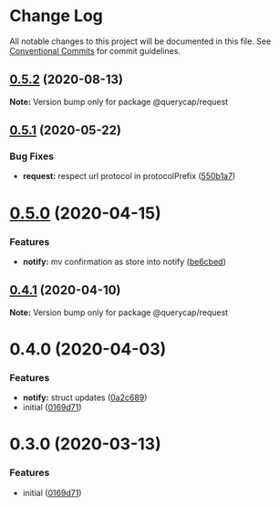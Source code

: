 # Change Log

All notable changes to this project will be documented in this file.
See [Conventional Commits](https://conventionalcommits.org) for commit guidelines.

## [0.5.2](https://github.com/querycap/webappkit/compare/@querycap/request@0.5.1...@querycap/request@0.5.2) (2020-08-13)

**Note:** Version bump only for package @querycap/request





## [0.5.1](https://github.com/querycap/webappkit/compare/@querycap/request@0.5.0...@querycap/request@0.5.1) (2020-05-22)


### Bug Fixes

* **request:** respect url protocol in protocolPrefix ([550b1a7](https://github.com/querycap/webappkit/commit/550b1a7bee0e32e6bad258d13eca85f8038c6643))





# [0.5.0](https://github.com/querycap/webappkit/compare/@querycap/request@0.4.1...@querycap/request@0.5.0) (2020-04-15)


### Features

* **notify:** mv confirmation as store into notify ([be6cbed](https://github.com/querycap/webappkit/commit/be6cbedb6fa3450214c8742f61497a9335373818))





## [0.4.1](https://github.com/querycap/webappkit/compare/@querycap/request@0.4.0...@querycap/request@0.4.1) (2020-04-10)

**Note:** Version bump only for package @querycap/request





# 0.4.0 (2020-04-03)


### Features

* **notify:** struct updates ([0a2c689](https://github.com/querycap/webappkit/commit/0a2c689b23a8c85d1b2685e2e02978a960e87259))
* initial ([0169d71](https://github.com/querycap/webappkit/commit/0169d7105336e71af8f7b32544ae49e29706b189))





# 0.3.0 (2020-03-13)


### Features

* initial ([0169d71](https://github.com/querycap/webappkit/commit/0169d7105336e71af8f7b32544ae49e29706b189))
